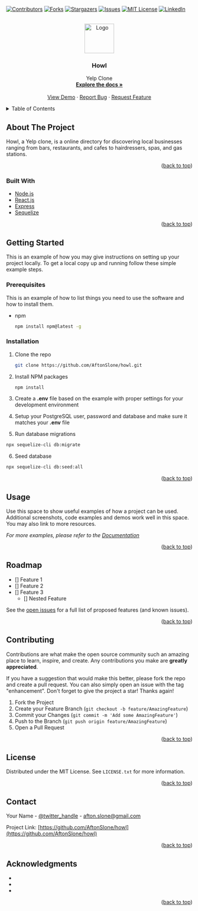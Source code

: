 <div id="top"></div>
<!--
*** Thanks for checking out the Best-README-Template. If you have a suggestion
*** that would make this better, please fork the repo and create a pull request
*** or simply open an issue with the tag "enhancement".
*** Don't forget to give the project a star!
*** Thanks again! Now go create something AMAZING! :D
-->



<!-- PROJECT SHIELDS -->
<!--
*** I'm using markdown "reference style" links for readability.
*** Reference links are enclosed in brackets [ ] instead of parentheses ( ).
*** See the bottom of this document for the declaration of the reference variables
*** for contributors-url, forks-url, etc. This is an optional, concise syntax you may use.
*** https://www.markdownguide.org/basic-syntax/#reference-style-links
-->
[![Contributors][contributors-shield]][contributors-url]
[![Forks][forks-shield]][forks-url]
[![Stargazers][stars-shield]][stars-url]
[![Issues][issues-shield]][issues-url]
[![MIT License][license-shield]][license-url]
[![LinkedIn][linkedin-shield]][linkedin-url]



<!-- PROJECT LOGO -->
<br />
<div align="center">
  <a href="https://github.com/AftonSlone/howl">
    <img src="https://cdn.freebiesupply.com/logos/large/2x/yelp-1-logo-png-transparent.png" alt="Logo" width="80" height="80">
  </a>

<h3 align="center">Howl</h3>

  <p align="center">
   Yelp Clone
    <br />
    <a href="https://github.com/AftonSlone/howl/wiki"><strong>Explore the docs »</strong></a>
    <br />
    <br />
    <a href="https://afton-howl-app.herokuapp.com/">View Demo</a>
    ·
    <a href="https://github.com/AftonSlone/howl/issues">Report Bug</a>
    ·
    <a href="https://github.com/AftonSlone/howl/issues">Request Feature</a>
  </p>
</div>



<!-- TABLE OF CONTENTS -->
<details>
  <summary>Table of Contents</summary>
  <ol>
    <li>
      <a href="#about-the-project">About The Project</a>
      <ul>
        <li><a href="#built-with">Built With</a></li>
      </ul>
    </li>
    <li>
      <a href="#getting-started">Getting Started</a>
      <ul>
        <li><a href="#prerequisites">Prerequisites</a></li>
        <li><a href="#installation">Installation</a></li>
      </ul>
    </li>
    <li><a href="#usage">Usage</a></li>
    <li><a href="#roadmap">Roadmap</a></li>
    <li><a href="#contributing">Contributing</a></li>
    <li><a href="#license">License</a></li>
    <li><a href="#contact">Contact</a></li>
    <li><a href="#acknowledgments">Acknowledgments</a></li>
  </ol>
</details>



<!-- ABOUT THE PROJECT -->
## About The Project



 Howl, a Yelp clone, is a online directory for discovering local businesses ranging from bars, restaurants, and cafes to hairdressers, spas, and gas stations.

<p align="right">(<a href="#top">back to top</a>)</p>



### Built With

* [Node.js](https://nodejs.org/en/)
* [React.js](https://reactjs.org/)
* [Express](https://expressjs.com/)
* [Sequelize](https://sequelize.org/)


<p align="right">(<a href="#top">back to top</a>)</p>



<!-- GETTING STARTED -->
## Getting Started

This is an example of how you may give instructions on setting up your project locally.
To get a local copy up and running follow these simple example steps.

### Prerequisites

This is an example of how to list things you need to use the software and how to install them.
* npm
  ```sh
  npm install npm@latest -g
  ```

### Installation


1. Clone the repo
   ```sh
   git clone https://github.com/AftonSlone/howl.git
   ```
   
2. Install NPM packages
   ```sh
   npm install
   ```
   
3. Create a **.env** file based on the example with proper settings for your
   development environment
   
4. Setup your PostgreSQL user, password and database and make sure it matches your **.env** file

5. Run database migrations
  ```sh
  npx sequelize-cli db:migrate
  ```
  
  6. Seed database
  ```sh
  npx sequelize-cli db:seed:all
  ```

<p align="right">(<a href="#top">back to top</a>)</p>



<!-- USAGE EXAMPLES -->
## Usage

Use this space to show useful examples of how a project can be used. Additional screenshots, code examples and demos work well in this space. You may also link to more resources.

_For more examples, please refer to the [Documentation](https://example.com)_

<p align="right">(<a href="#top">back to top</a>)</p>



<!-- ROADMAP -->
## Roadmap

- [] Feature 1
- [] Feature 2
- [] Feature 3
    - [] Nested Feature

See the [open issues](https://github.com/AftonSlone/howl/issues) for a full list of proposed features (and known issues).

<p align="right">(<a href="#top">back to top</a>)</p>



<!-- CONTRIBUTING -->
## Contributing

Contributions are what make the open source community such an amazing place to learn, inspire, and create. Any contributions you make are **greatly appreciated**.

If you have a suggestion that would make this better, please fork the repo and create a pull request. You can also simply open an issue with the tag "enhancement".
Don't forget to give the project a star! Thanks again!

1. Fork the Project
2. Create your Feature Branch (`git checkout -b feature/AmazingFeature`)
3. Commit your Changes (`git commit -m 'Add some AmazingFeature'`)
4. Push to the Branch (`git push origin feature/AmazingFeature`)
5. Open a Pull Request

<p align="right">(<a href="#top">back to top</a>)</p>



<!-- LICENSE -->
## License

Distributed under the MIT License. See `LICENSE.txt` for more information.

<p align="right">(<a href="#top">back to top</a>)</p>



<!-- CONTACT -->
## Contact

Your Name - [@twitter_handle](https://twitter.com/twitter_handle) - afton.slone@gmail.com

Project Link: [https://github.com/AftonSlone/howl](https://github.com/AftonSlone/howl)

<p align="right">(<a href="#top">back to top</a>)</p>



<!-- ACKNOWLEDGMENTS -->
## Acknowledgments

* []()
* []()
* []()

<p align="right">(<a href="#top">back to top</a>)</p>



<!-- MARKDOWN LINKS & IMAGES -->
<!-- https://www.markdownguide.org/basic-syntax/#reference-style-links -->
[contributors-shield]: https://img.shields.io/github/contributors/AftonSlone/howl.svg?style=for-the-badge
[contributors-url]: https://github.com/AftonSlone/howl/graphs/contributors
[forks-shield]: https://img.shields.io/github/forks/AftonSlone/howl.svg?style=for-the-badge
[forks-url]: https://github.com/AftonSlone/howl/network/members
[stars-shield]: https://img.shields.io/github/stars/AftonSlone/howl.svg?style=for-the-badge
[stars-url]: https://github.com/AftonSlone/howl/stargazers
[issues-shield]: https://img.shields.io/github/issues/AftonSlone/howl.svg?style=for-the-badge
[issues-url]: https://github.com/AftonSlone/howl/issues
[license-shield]: https://img.shields.io/github/license/AftonSlone/howl.svg?style=for-the-badge
[license-url]: https://github.com/AftonSlone/howl/blob/master/LICENSE.txt
[linkedin-shield]: https://img.shields.io/badge/-LinkedIn-black.svg?style=for-the-badge&logo=linkedin&colorB=555
[linkedin-url]: https://linkedin.com/in/afton-slone
[product-screenshot]: images/screenshot.png
